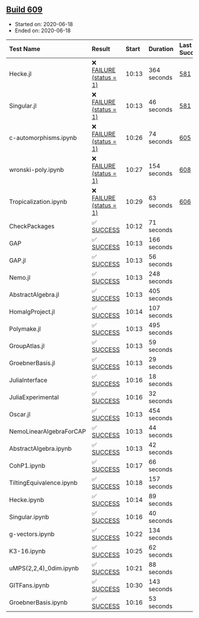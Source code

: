 ## [Build 609](https://oscarci.mathematik.uni-kl.de/job/oscar-julia-1.4/609/)

* Started on: 2020-06-18
* Ended on: 2020-06-18

| Test Name    | Result | Start | Duration | Last Success | First Failure |
|:-------------|:-------|:------|:---------|:-------------|:--------------|
| Hecke.jl | ❌ [FAILURE (status = 1)](https://oscarci.mathematik.uni-kl.de/job/oscar-julia-1.4/609/artifact/logs/build-609/Hecke.jl.log) | 10:13 | 364 seconds | [581](https://oscarci.mathematik.uni-kl.de/job/oscar-julia-1.4/581/) | [582](https://oscarci.mathematik.uni-kl.de/job/oscar-julia-1.4/582/) |
| Singular.jl | ❌ [FAILURE (status = 1)](https://oscarci.mathematik.uni-kl.de/job/oscar-julia-1.4/609/artifact/logs/build-609/Singular.jl.log) | 10:13 | 46 seconds | [581](https://oscarci.mathematik.uni-kl.de/job/oscar-julia-1.4/581/) | [582](https://oscarci.mathematik.uni-kl.de/job/oscar-julia-1.4/582/) |
| c-automorphisms.ipynb | ❌ [FAILURE (status = 1)](https://oscarci.mathematik.uni-kl.de/job/oscar-julia-1.4/609/artifact/logs/build-609/c-automorphisms.ipynb.log) | 10:26 | 74 seconds | [605](https://oscarci.mathematik.uni-kl.de/job/oscar-julia-1.4/605/) | [606](https://oscarci.mathematik.uni-kl.de/job/oscar-julia-1.4/606/) |
| wronski-poly.ipynb | ❌ [FAILURE (status = 1)](https://oscarci.mathematik.uni-kl.de/job/oscar-julia-1.4/609/artifact/logs/build-609/wronski-poly.ipynb.log) | 10:27 | 154 seconds | [608](https://oscarci.mathematik.uni-kl.de/job/oscar-julia-1.4/608/) | [609](https://oscarci.mathematik.uni-kl.de/job/oscar-julia-1.4/609/) |
| Tropicalization.ipynb | ❌ [FAILURE (status = 1)](https://oscarci.mathematik.uni-kl.de/job/oscar-julia-1.4/609/artifact/logs/build-609/Tropicalization.ipynb.log) | 10:29 | 63 seconds | [606](https://oscarci.mathematik.uni-kl.de/job/oscar-julia-1.4/606/) | [607](https://oscarci.mathematik.uni-kl.de/job/oscar-julia-1.4/607/) |
| CheckPackages | ✅ [SUCCESS](https://oscarci.mathematik.uni-kl.de/job/oscar-julia-1.4/609/artifact/logs/build-609/CheckPackages.log) | 10:12 | 71 seconds |  |  |
| GAP | ✅ [SUCCESS](https://oscarci.mathematik.uni-kl.de/job/oscar-julia-1.4/609/artifact/logs/build-609/GAP.log) | 10:13 | 166 seconds |  |  |
| GAP.jl | ✅ [SUCCESS](https://oscarci.mathematik.uni-kl.de/job/oscar-julia-1.4/609/artifact/logs/build-609/GAP.jl.log) | 10:13 | 56 seconds |  |  |
| Nemo.jl | ✅ [SUCCESS](https://oscarci.mathematik.uni-kl.de/job/oscar-julia-1.4/609/artifact/logs/build-609/Nemo.jl.log) | 10:13 | 248 seconds |  |  |
| AbstractAlgebra.jl | ✅ [SUCCESS](https://oscarci.mathematik.uni-kl.de/job/oscar-julia-1.4/609/artifact/logs/build-609/AbstractAlgebra.jl.log) | 10:13 | 405 seconds |  |  |
| HomalgProject.jl | ✅ [SUCCESS](https://oscarci.mathematik.uni-kl.de/job/oscar-julia-1.4/609/artifact/logs/build-609/HomalgProject.jl.log) | 10:14 | 107 seconds |  |  |
| Polymake.jl | ✅ [SUCCESS](https://oscarci.mathematik.uni-kl.de/job/oscar-julia-1.4/609/artifact/logs/build-609/Polymake.jl.log) | 10:13 | 495 seconds |  |  |
| GroupAtlas.jl | ✅ [SUCCESS](https://oscarci.mathematik.uni-kl.de/job/oscar-julia-1.4/609/artifact/logs/build-609/GroupAtlas.jl.log) | 10:13 | 59 seconds |  |  |
| GroebnerBasis.jl | ✅ [SUCCESS](https://oscarci.mathematik.uni-kl.de/job/oscar-julia-1.4/609/artifact/logs/build-609/GroebnerBasis.jl.log) | 10:13 | 29 seconds |  |  |
| JuliaInterface | ✅ [SUCCESS](https://oscarci.mathematik.uni-kl.de/job/oscar-julia-1.4/609/artifact/logs/build-609/JuliaInterface.log) | 10:16 | 18 seconds |  |  |
| JuliaExperimental | ✅ [SUCCESS](https://oscarci.mathematik.uni-kl.de/job/oscar-julia-1.4/609/artifact/logs/build-609/JuliaExperimental.log) | 10:16 | 32 seconds |  |  |
| Oscar.jl | ✅ [SUCCESS](https://oscarci.mathematik.uni-kl.de/job/oscar-julia-1.4/609/artifact/logs/build-609/Oscar.jl.log) | 10:13 | 454 seconds |  |  |
| NemoLinearAlgebraForCAP | ✅ [SUCCESS](https://oscarci.mathematik.uni-kl.de/job/oscar-julia-1.4/609/artifact/logs/build-609/NemoLinearAlgebraForCAP.log) | 10:13 | 44 seconds |  |  |
| AbstractAlgebra.ipynb | ✅ [SUCCESS](https://oscarci.mathematik.uni-kl.de/job/oscar-julia-1.4/609/artifact/logs/build-609/AbstractAlgebra.ipynb.log) | 10:13 | 42 seconds |  |  |
| CohP1.ipynb | ✅ [SUCCESS](https://oscarci.mathematik.uni-kl.de/job/oscar-julia-1.4/609/artifact/logs/build-609/CohP1.ipynb.log) | 10:17 | 66 seconds |  |  |
| TiltingEquivalence.ipynb | ✅ [SUCCESS](https://oscarci.mathematik.uni-kl.de/job/oscar-julia-1.4/609/artifact/logs/build-609/TiltingEquivalence.ipynb.log) | 10:18 | 157 seconds |  |  |
| Hecke.ipynb | ✅ [SUCCESS](https://oscarci.mathematik.uni-kl.de/job/oscar-julia-1.4/609/artifact/logs/build-609/Hecke.ipynb.log) | 10:14 | 89 seconds |  |  |
| Singular.ipynb | ✅ [SUCCESS](https://oscarci.mathematik.uni-kl.de/job/oscar-julia-1.4/609/artifact/logs/build-609/Singular.ipynb.log) | 10:16 | 40 seconds |  |  |
| g-vectors.ipynb | ✅ [SUCCESS](https://oscarci.mathematik.uni-kl.de/job/oscar-julia-1.4/609/artifact/logs/build-609/g-vectors.ipynb.log) | 10:22 | 134 seconds |  |  |
| K3-16.ipynb | ✅ [SUCCESS](https://oscarci.mathematik.uni-kl.de/job/oscar-julia-1.4/609/artifact/logs/build-609/K3-16.ipynb.log) | 10:25 | 62 seconds |  |  |
| uMPS(2,2,4)_0dim.ipynb | ✅ [SUCCESS](https://oscarci.mathematik.uni-kl.de/job/oscar-julia-1.4/609/artifact/logs/build-609/uMPS-2-2-4-_0dim.ipynb.log) | 10:21 | 88 seconds |  |  |
| GITFans.ipynb | ✅ [SUCCESS](https://oscarci.mathematik.uni-kl.de/job/oscar-julia-1.4/609/artifact/logs/build-609/GITFans.ipynb.log) | 10:30 | 143 seconds |  |  |
| GroebnerBasis.ipynb | ✅ [SUCCESS](https://oscarci.mathematik.uni-kl.de/job/oscar-julia-1.4/609/artifact/logs/build-609/GroebnerBasis.ipynb.log) | 10:16 | 53 seconds |  |  |

